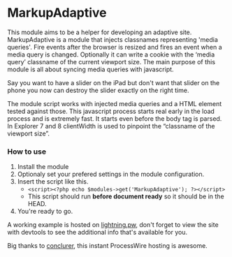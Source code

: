 MarkupAdaptive
==============

This module aims to be a helper for developing an adaptive site. MarkupAdaptive is a module that injects classnames representing 'media queries'. Fire events after the browser is resized and fires an event when a media query is changed. Optionally it can write a cookie with the ‘media query’ classname of the current viewport size. The main purpose of this module is all about syncing media queries with javascript. 

Say you want to have a slider on the iPad but don't want that slider on the phone you now can destroy the slider exactly on the right time. 

The module script works with injected media queries and a HTML element tested against those. This javascript process starts real early in the load process and is extremely fast. It starts even before the body tag is parsed. In Explorer 7 and 8 clientWidth is used to pinpoint the “classname of the viewport size”.

### How to use

1. Install the module
2. Optionaly set your prefered settings in the module configuration.
3. Insert the script like this.
    - `<script><?php echo $modules->get('MarkupAdaptive'); ?></script>`
    - This script should run **before document ready** so it should be in the HEAD.
4. You're ready to go.

A working example is hosted on [lightning.pw](http://nobelium-knh.lightningpw.com/), don't forget to view the site with devtools to see the additional info that's available for you.

Big thanks to [conclurer](https://www.conclurer.com/), this instant ProcessWire hosting is awesome.
